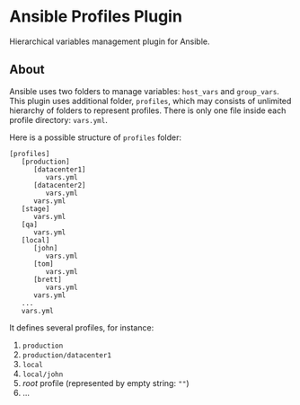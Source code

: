 # Ansible Profiles Plugin

Hierarchical variables management plugin for Ansible.

## About

Ansible uses two folders to manage variables: `host_vars` and `group_vars`. This plugin uses additional folder, `profiles`, which may consists of unlimited hierarchy of folders to represent profiles. There is only one file inside each profile directory: `vars.yml`. 

Here is a possible structure of `profiles` folder:

```
[profiles]
   [production]
      [datacenter1]
         vars.yml
      [datacenter2]
         vars.yml
      vars.yml
   [stage]
      vars.yml
   [qa]
      vars.yml
   [local]
      [john]
         vars.yml
      [tom]
         vars.yml
      [brett]
         vars.yml
      vars.yml
   ...
   vars.yml
```

It defines several profiles, for instance:

1. `production`
2. `production/datacenter1`
3. `local`
4. `local/john`
5. _root_ profile (represented by empty string: `""`)
6. ...


